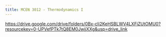 ```yaml
---
title: MCEN 3012 - Thermodynamics I
---
```


https://drive.google.com/drive/folders/0Bx-cli2KeHSBLWV4LXFiZUtOMU0?resourcekey=0-UPVefPTk7tQ8EM0JwjjXXg&usp=drive_link
